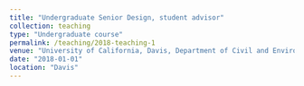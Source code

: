 ```yaml
---
title: "Undergraduate Senior Design, student advisor"
collection: teaching
type: "Undergraduate course"
permalink: /teaching/2018-teaching-1
venue: "University of California, Davis, Department of Civil and Environmental Engineering"
date: "2018-01-01"
location: "Davis"
---
```

